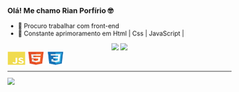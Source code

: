 ### Olá! Me chamo Rian Porfírio 🤓

- 🔭 Procuro trabalhar com front-end
- 🌱 Constante aprimoramento em Html | Css | JavaScript | 

<div align="center">
 <img height="180em" src="https://github-readme-stats.vercel.app/api?username=Rian-Porfirio&show_icons=true&theme=white_all_commits=true&count_private=true"/>
<img height="180em" src="https://github-readme-stats.vercel.app/api/top-langs/?username=Rian-Porfirio">
  <!--aaaaaaaaaaaaaaaaaaaaaaaaaaaaaaaaaaa
a<img height="180em" widht="50px" src="https://github-readme-stats.vercel.app/api/top-langs/?username=Rian-Porfirio&layout=compact&langs_count=7&theme=tokyonight"/> -->
</div>


<div style="display: inline_block">
  <img align="center" alt="Rian-Js" height="30" width="40" src="https://raw.githubusercontent.com/devicons/devicon/master/icons/javascript/javascript-plain.svg">
 <!--<img align="center" alt="Rian-React" height="30" width="40" src="https://raw.githubusercontent.com/devicons/devicon/master/icons/react/react-original.svg">-->
  <img align="center" alt="Rian-HTML" height="30" width="40" src="https://raw.githubusercontent.com/devicons/devicon/master/icons/html5/html5-original.svg">
  <img align="center" alt="Rian-CSS" height="30" width="40" src="https://raw.githubusercontent.com/devicons/devicon/master/icons/css3/css3-original.svg">
</div>
<hr>
<div>
<a href="https://www.instagram.com/rian_porfirio/" target="_blank">
<img src="https://img.shields.io/badge/Instagram-E4405F?style=for-the-badge&logo=instagram&logoColor=white">
</a>
</div>
